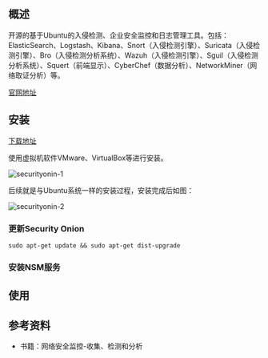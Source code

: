 ## 概述
开源的基于Ubuntu的入侵检测、企业安全监控和日志管理工具。包括：ElasticSearch、Logstash、Kibana、Snort（入侵检测引擎）、Suricata（入侵检测引擎）、Bro（入侵检测分析系统）、Wazuh（入侵检测引擎）、Sguil（入侵检测分析系统）、Squert（前端显示）、CyberChef（数据分析）、NetworkMiner（网络取证分析）等。

[官网地址](https://securityonion.net/)

## 安装
[下载地址](https://github.com/Security-Onion-Solutions/security-onion/blob/master/Verify_ISO.md)

使用虚拟机软件VMware、VirtualBox等进行安装。

![securityonin-1](https://github.com/bloodzer0/Enterprise_Security_Build--Open_Source/blob/master/Infrastructure%20Security/IDS%20IPS/img/securityonin-1.png)

后续就是与Ubuntu系统一样的安装过程，安装完成后如图：

![securityonin-2](https://github.com/bloodzer0/Enterprise_Security_Build--Open_Source/blob/master/Infrastructure%20Security/IDS%20IPS/img/securityonin-2.png)

### 更新Security Onion

```
sudo apt-get update && sudo apt-get dist-upgrade
```

### 安装NSM服务

## 使用


## 参考资料
* 书籍：网络安全监控-收集、检测和分析
